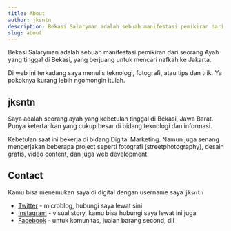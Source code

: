 ```yaml
---
title: About
author: jksntn
description: Bekasi Salaryman adalah sebuah manifestasi pemikiran dari seorang Ayah yang tinggal di Bekasi, yang berjuang untuk mencari nafkah ke Jakarta.
slug: about
---
```


Bekasi Salaryman adalah sebuah manifestasi pemikiran dari seorang Ayah yang tinggal di Bekasi, yang berjuang untuk mencari nafkah ke Jakarta.

Di web ini terkadang saya menulis teknologi, fotografi, atau tips dan trik. Ya pokoknya kurang lebih ngomongin itulah.

## jksntn

Saya adalah seorang ayah yang kebetulan tinggal di Bekasi, Jawa Barat. Punya ketertarikan yang cukup besar di bidang teknologi dan informasi. 

Kebetulan saat ini bekerja di bidang Digital Marketing. Namun juga senang mengerjakan beberapa project seperti fotografi (streetphotography), desain grafis, video content, dan juga web development. 

## Contact

Kamu bisa menemukan saya di digital dengan username saya `jksntn`

- [Twitter](https://twitter.com/jksntn) - microblog, hubungi saya lewat sini
- [Instagram](https://instagram.com/jksntn) - visual story, kamu bisa hubungi saya lewat ini juga
- [Facebook](https://facebook.com/jksntn) - untuk komunitas, jualan barang second, dll

<!--more-->
